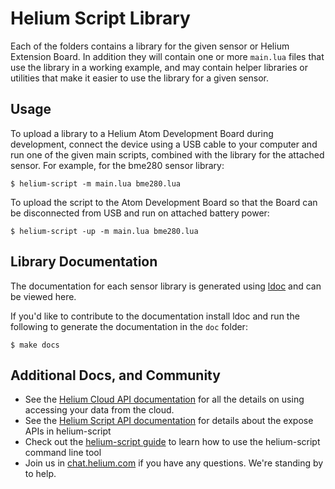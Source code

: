 # Helium Script Library #

Each of the folders contains a library for the given sensor or Helium
Extension Board. In addition they will contain one or more `main.lua`
files that use the library in a working example, and may contain
helper libraries or utilities that make it easier to use the library
for a given sensor.

## Usage ##

To upload a library to a Helium Atom Development Board during
development, connect the device using a USB cable to your computer and
run one of the given main scripts, combined with the library for the
attached sensor. For example, for the bme280 sensor library:

``` shell
$ helium-script -m main.lua bme280.lua
```

To upload the script to the Atom Development Board so that the Board
can be disconnected from USB and run on attached battery power:

``` shell
$ helium-script -up -m main.lua bme280.lua
```

## Library Documentation ##

The documentation for each sensor library is generated
using [ldoc](http://stevedonovan.github.io/ldoc/) and can be viewed here.

If you'd like to contribute to the documentation install ldoc and run
the following to generate the documentation in the `doc` folder:

``` shell
$ make docs
```

## Additional Docs, and Community ##

* See the [Helium Cloud API documentation](https://dev.helium.com/cloud-api/v1/getting-started/) for all the details on using accessing your data from the cloud.
* See the [Helium Script API documentation](https://dev.helium.com/script-api/getting-started/) for details about the expose APIs in helium-script
* Check out the [helium-script guide](https://dev.helium.com/guides/helium-script/) to learn how to use the helium-script command line tool
* Join us in [chat.helium.com](http://chat.helium.com) if you have any questions. We're standing by to help.

